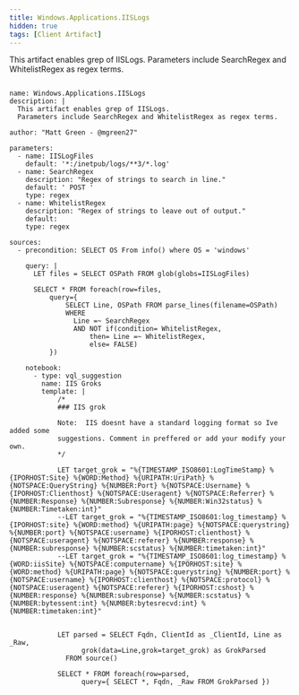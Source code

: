 ```yaml
---
title: Windows.Applications.IISLogs
hidden: true
tags: [Client Artifact]
---
```


This artifact enables grep of IISLogs.
Parameters include SearchRegex and WhitelistRegex as regex terms.


<pre><code class="language-yaml">
name: Windows.Applications.IISLogs
description: |
  This artifact enables grep of IISLogs.
  Parameters include SearchRegex and WhitelistRegex as regex terms.

author: &quot;Matt Green - @mgreen27&quot;

parameters:
  - name: IISLogFiles
    default: &#x27;*:/inetpub/logs/**3/*.log&#x27;
  - name: SearchRegex
    description: &quot;Regex of strings to search in line.&quot;
    default: &#x27; POST &#x27;
    type: regex
  - name: WhitelistRegex
    description: &quot;Regex of strings to leave out of output.&quot;
    default:
    type: regex

sources:
  - precondition: SELECT OS From info() where OS = &#x27;windows&#x27;

    query: |
      LET files = SELECT OSPath FROM glob(globs=IISLogFiles)

      SELECT * FROM foreach(row=files,
          query={
              SELECT Line, OSPath FROM parse_lines(filename=OSPath)
              WHERE
                Line =~ SearchRegex
                AND NOT if(condition= WhitelistRegex,
                    then= Line =~ WhitelistRegex,
                    else= FALSE)
          })

    notebook:
      - type: vql_suggestion
        name: IIS Groks
        template: |
            /*
            ### IIS grok

            Note:  IIS doesnt have a standard logging format so Ive added some
            suggestions. Comment in preffered or add your modify your own.
            */

            LET target_grok = &quot;%{TIMESTAMP_ISO8601:LogTimeStamp} %{IPORHOST:Site} %{WORD:Method} %{URIPATH:UriPath} %{NOTSPACE:QueryString} %{NUMBER:Port} %{NOTSPACE:Username} %{IPORHOST:Clienthost} %{NOTSPACE:Useragent} %{NOTSPACE:Referrer} %{NUMBER:Response} %{NUMBER:Subresponse} %{NUMBER:Win32status} %{NUMBER:Timetaken:int}&quot;
            --LET target_grok = &quot;%{TIMESTAMP_ISO8601:log_timestamp} %{IPORHOST:site} %{WORD:method} %{URIPATH:page} %{NOTSPACE:querystring} %{NUMBER:port} %{NOTSPACE:username} %{IPORHOST:clienthost} %{NOTSPACE:useragent} %{NOTSPACE:referer} %{NUMBER:response} %{NUMBER:subresponse} %{NUMBER:scstatus} %{NUMBER:timetaken:int}&quot;
            --LET target_grok = &quot;%{TIMESTAMP_ISO8601:log_timestamp} %{WORD:iisSite} %{NOTSPACE:computername} %{IPORHOST:site} %{WORD:method} %{URIPATH:page} %{NOTSPACE:querystring} %{NUMBER:port} %{NOTSPACE:username} %{IPORHOST:clienthost} %{NOTSPACE:protocol} %{NOTSPACE:useragent} %{NOTSPACE:referer} %{IPORHOST:cshost} %{NUMBER:response} %{NUMBER:subresponse} %{NUMBER:scstatus} %{NUMBER:bytessent:int} %{NUMBER:bytesrecvd:int} %{NUMBER:timetaken:int}&quot;


            LET parsed = SELECT Fqdn, ClientId as _ClientId, Line as _Raw,
                  grok(data=Line,grok=target_grok) as GrokParsed
              FROM source()

            SELECT * FROM foreach(row=parsed,
                  query={ SELECT *, Fqdn, _Raw FROM GrokParsed })

</code></pre>

